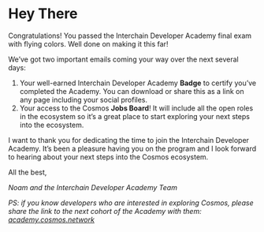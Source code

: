 # Hey There

Congratulations! You passed the Interchain Developer Academy final exam with flying colors. Well done on making it this far!

We’ve got two important emails coming your way over the next several days:

1. Your well-earned Interchain Developer Academy **Badge** to certify you’ve completed the Academy. You can download or share this as a link on any page including your social profiles. 
2. Your access to the Cosmos **Jobs Board**! It will include all the open roles in the ecosystem so it’s a great place to start exploring your next steps into the ecosystem.

I want to thank you for dedicating the time to join the Interchain Developer Academy. It’s been a pleasure having you on the program and I look forward to hearing about your next steps into the Cosmos ecosystem.


All the best,

_Noam and the Interchain Developer Academy Team_

_PS: if you know developers who are interested in exploring Cosmos, please share the link to the next cohort of the Academy with them: [academy.cosmos.network](https://academy.cosmos.network/)_

